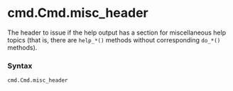 # cmd.Cmd.misc_header

The header to issue if the help output has a section for miscellaneous help topics (that is, there are `help_*()` methods without corresponding `do_*()` methods).

### Syntax

```python
cmd.Cmd.misc_header
```
